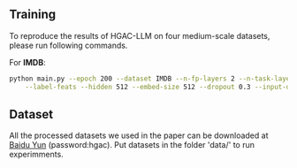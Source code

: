 

## Training

To reproduce the results of HGAC-LLM on four medium-scale datasets, please run following commands.

For **IMDB**:

```bash
python main.py --epoch 200 --dataset IMDB --n-fp-layers 2 --n-task-layers 4 --num-hops 4 --num-label-hops 4 \
	--label-feats --hidden 512 --embed-size 512 --dropout 0.3 --input-drop 0. --amp --seeds 1 2 3 4 5
```

## **Dataset**

All the processed datasets we used in the paper can be downloaded at [Baidu Yun](https://pan.baidu.com/s/1qpchYQqM_nsFSajxI_JaOQ) (password:hgac). Put datasets in the folder 'data/' to run experimments.
